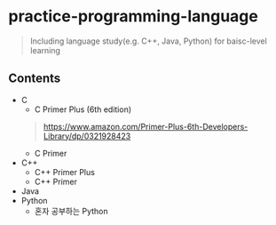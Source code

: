# practice-programming-language
> Including language study(e.g. C++, Java, Python) for baisc-level learning

## Contents
* C
  * C Primer Plus (6th edition)
  > https://www.amazon.com/Primer-Plus-6th-Developers-Library/dp/0321928423
  * C Primer
* C++
  * C++ Primer Plus
  * C++ Primer
* Java
* Python
  * 혼자 공부하는 Python
